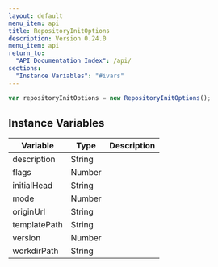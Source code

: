 ```yaml
---
layout: default
menu_item: api
title: RepositoryInitOptions
description: Version 0.24.0
menu_item: api
return_to:
  "API Documentation Index": /api/
sections:
  "Instance Variables": "#ivars"
---
```


```js
var repositoryInitOptions = new RepositoryInitOptions();
```

## <a name="ivars"></a>Instance Variables

| Variable | Type | Description |
| --- | --- | --- |
| <a name="description"></a>description | String |  |
| <a name="flags"></a>flags | Number |  |
| <a name="initialHead"></a>initialHead | String |  |
| <a name="mode"></a>mode | Number |  |
| <a name="originUrl"></a>originUrl | String |  |
| <a name="templatePath"></a>templatePath | String |  |
| <a name="version"></a>version | Number |  |
| <a name="workdirPath"></a>workdirPath | String |  |

